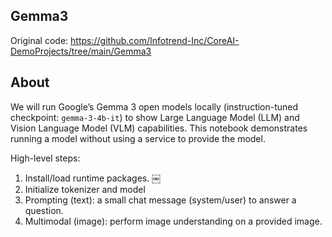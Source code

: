 ## Gemma3

Original code: https://github.com/Infotrend-Inc/CoreAI-DemoProjects/tree/main/Gemma3

## About

We will run Google’s Gemma 3 open models locally (instruction-tuned checkpoint: `gemma-3-4b-it`) to show Large Language Model (LLM) and Vision Language Model (VLM) capabilities. 
This notebook demonstrates running a model without using a service to provide the model.

High-level steps:
1.	Install/load runtime packages.  ￼
2.	Initialize tokenizer and model
3.	Prompting (text): a small chat message (system/user) to answer a question.
4.	Multimodal (image): perform image understanding on a provided image.
